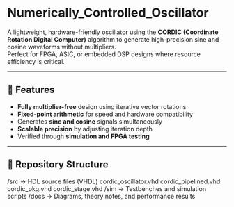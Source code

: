 # Numerically_Controlled_Oscillator

A lightweight, hardware-friendly oscillator using the **CORDIC (Coordinate Rotation Digital Computer)** algorithm to generate high-precision sine and cosine waveforms without multipliers.  
Perfect for FPGA, ASIC, or embedded DSP designs where resource efficiency is critical.

---

## 🚀 Features
- **Fully multiplier-free** design using iterative vector rotations
- **Fixed-point arithmetic** for speed and hardware compatibility
- Generates **sine and cosine** signals simultaneously
- **Scalable precision** by adjusting iteration depth
- Verified through **simulation and FPGA testing**

---

## 📂 Repository Structure

/src → HDL source files (VHDL)
cordic_oscillator.vhd
cordic_pipelined.vhd
cordic_pkg.vhd
cordic_stage.vhd
/sim → Testbenches and simulation scripts
/docs → Diagrams, theory notes, and performance results
